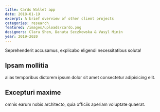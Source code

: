 ```yaml
---
title: Cardo Wallet app
date: 2018-01-19
excerpt: A brief overview of other client projects
categories: research
featured: /images/uploads/cardo.png
designers: Clara Shen, Danuta Seczkowska & Vasyl Minin
year: 2019-2020
---
```

Seprehenderit accusamus, explicabo eligendi necessitatibus soluta!

## Ipsam mollitia

alias temporibus dictorem ipsum dolor sit amet consectetur adipisicing elit.

## Excepturi maxime

omnis earum nobis architecto, quia officiis aperiam voluptate quaerat.
